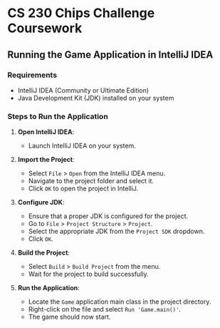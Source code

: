 # CS 230 Chips Challenge Coursework

## Running the Game Application in IntelliJ IDEA

### Requirements
- IntelliJ IDEA (Community or Ultimate Edition)
- Java Development Kit (JDK) installed on your system

### Steps to Run the Application
1. **Open IntelliJ IDEA**:
    - Launch IntelliJ IDEA on your system.

2. **Import the Project**:
    - Select `File` > `Open` from the IntelliJ IDEA menu.
    - Navigate to the project folder and select it.
    - Click `OK` to open the project in IntelliJ.

3. **Configure JDK**:
    - Ensure that a proper JDK is configured for the project.
    - Go to `File` > `Project Structure` > `Project`.
    - Select the appropriate JDK from the `Project SDK` dropdown.
    - Click `OK`.

4. **Build the Project**:
    - Select `Build` > `Build Project` from the menu.
    - Wait for the project to build successfully.

5. **Run the Application**:
    - Locate the `Game` application main class in the project directory.
    - Right-click on the file and select `Run 'Game.main()'`.
    - The game should now start.
